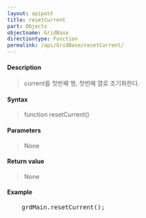 ```yaml
---
layout: apipost
title: resetCurrent
part: Objects
objectname: GridBase
directiontype: Function
permalink: /api/GridBase/resetCurrent/
---
```



#### Description

> current를 첫번째 행, 첫번째 열로 초기화한다. 

#### Syntax

> function resetCurrent()

#### Parameters

> None

#### Return value

> None

#### Example

<pre class="prettyprint">
    grdMain.resetCurrent();
</pre>
